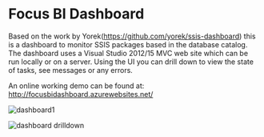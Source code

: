 # Focus BI Dashboard
Based on the work by Yorek(https://github.com/yorek/ssis-dashboard) this is a dashboard to monitor SSIS packages based in the database catalog. The dashboard uses a Visual Studio 2012/15 MVC web site which can be run locally or on a server. Using the UI you can drill down to view the state of tasks, see messages or any errors. 

An online working demo can be found at: http://focusbidashboard.azurewebsites.net/

![dashboard1](https://cloud.githubusercontent.com/assets/15170287/12120517/11dcd2e4-b3c9-11e5-9e8f-4921aef46229.png)

![dashboard drilldown](https://cloud.githubusercontent.com/assets/15170287/11864588/e4180028-a495-11e5-9d6d-a0a536ef619d.png)


